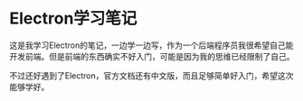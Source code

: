# Electron学习笔记

这是我学习Electron的笔记，一边学一边写，作为一个后端程序员我很希望自己能开发前端。但是前端的东西确实不好入门，可能是因为我的思维已经限制了自己。

不过还好遇到了Electron，官方文档还有中文版，而且足够简单好入门，希望这次能够学好。


